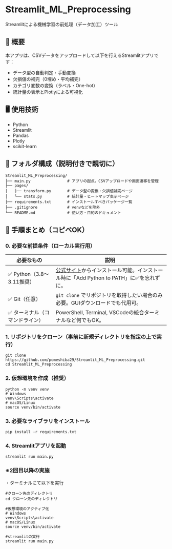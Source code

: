 # Streamlit_ML_Preprocessing
Streamlitによる機械学習の前処理（データ加工）ツール

## 📌 概要
本アプリは、CSVデータをアップロードして以下を行えるStreamlitアプリです：

- データ型の自動判定・手動変換
- 欠損値の補完（0埋め・平均補完）
- カテゴリ変数の変換（ラベル・One-hot）
- 統計量の表示とPlotlyによる可視化

## 🖥️ 使用技術
- Python
- Streamlit
- Pandas
- Plotly
- scikit-learn

## 📁 フォルダ構成（説明付きで親切に）
```
Streamlit_ML_Preprocessing/
├── main.py                # アプリの起点。CSVアップロードや画面遷移を管理
├── pages/
│   ├── transform.py       # データ型の変換・欠損値補完ページ
│   └── stats.py           # 統計量・ヒートマップ表示ページ
├── requirements.txt       # インストールすべきパッケージ一覧
├── .gitignore             # venvなどを除外
└── README.md              # 使い方・目的のドキュメント
```
## 🧭 手順まとめ（コピペOK）
### 0. 必要な前提条件（ローカル実行用）
| 必要なもの                | 説明                                                                                        |
| -------------------- | ----------------------------------------------------------------------------------------- |
| ✅ Python（3.8〜3.11推奨） | [公式サイト](https://www.python.org/downloads/)からインストール可能。インストール時に「Add Python to PATH」に✅を忘れずに。 |
| ✅ Git（任意）            | `git clone` でリポジトリを取得したい場合のみ必要。GUIダウンロードでも代用可。                                            |
| ✅ ターミナル（コマンドライン）     | PowerShell, Terminal, VSCodeの統合ターミナルなど何でもOK。                                              |



### 1. リポジトリをクローン（事前に新規ディレクトリを指定の上で実行）
```
git clone https://github.com/pomeshiba29/Streamlit_ML_Preprocessing.git
cd Streamlit_ML_Preprocessing
```
### 2. 仮想環境を作成（推奨）
```
python -m venv venv
# Windows
venv\Scripts\activate
# macOS/Linux
source venv/bin/activate
```
### 3. 必要なライブラリをインストール
```
pip install -r requirements.txt
```
### 4. Streamlitアプリを起動
```
streamlit run main.py
```

### ※2回目以降の実施
・ターミナルにて以下を実行
```
#クローン先のディレクトリ
cd クローン先のディレクトリ

#仮想環境のアクティブ化
# Windows
venv\Scripts\activate
# macOS/Linux
source venv/bin/activate

#streamlitの実行
streamlit run main.py
